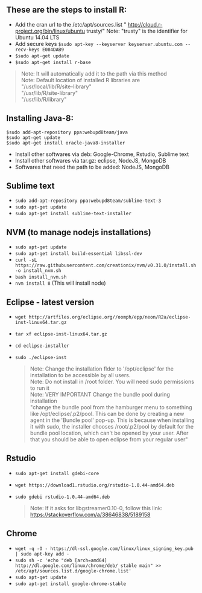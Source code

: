 ## These are the steps to install R:
* Add the cran url to the /etc/apt/sources.list 
	"      http://cloud.r-project.org/bin/linux/ubuntu trusty/"
	Note: "trusty" is the identifier for Ubuntu 14.04 LTS
* Add secure keys
	`$sudo apt-key --keyserver keyserver.ubuntu.com --recv-keys E084DAB9`
* `$sudo apt-get update`
* `$sudo apt-get install r-base`

> Note: It will automatically add it to the path via this method <br>
> Note: Default location of installed R libraries are<br>
"/usr/local/lib/R/site-library"<br>
"/usr/lib/R/site-library"<br>
"/usr/lib/R/library"<br>

## Installing Java-8:
```
$sudo add-apt-repository ppa:webupd8team/java
$sudo apt-get update
$sudo apt-get install oracle-java8-installer
```

* Install other softwares via deb: Google-Chrome, Rstudio, Sublime text
* Install other softwares via tar.gz: eclipse, NodeJS, MongoDB
* Softwares that need the path to be added: NodeJS, MongoDB


## Sublime text
* `sudo add-apt-repository ppa:webupd8team/sublime-text-3`
* `sudo apt-get update`
* `sudo apt-get install sublime-text-installer`

## NVM (to manage nodejs installations)
* `sudo apt-get update`
* `sudo apt-get install build-essential libssl-dev`
* `curl -sL https://raw.githubusercontent.com/creationix/nvm/v0.31.0/install.sh -o install_nvm.sh`
* `bash install_nvm.sh`
* `nvm install 8` (This will install node)

## Eclipse - latest version
* `wget http://artfiles.org/eclipse.org//oomph/epp/neon/R2a/eclipse-inst-linux64.tar.gz`
* `tar xf eclipse-inst-linux64.tar.gz`
* `cd eclipse-installer`
* `sudo ./eclipse-inst`

    > Note: Change the installation flder to '/opt/eclipse' for the installation to be accessible by all users.<br>
    > Note: Do not install in /root folder. You will need sudo permissions to run it<br>
    > Note: VERY IMPORTANT Change the bundle pool during installation <br>
    "change the bundle pool from the hamburger menu to something like /opt/eclipse/.p2/pool. This can be done by creating a new agent in the 'Bundle pool' pop-up. This is because when installing it with sudo, the installer chooses /root/.p2/pool by default for the bundle pool location, which can't be opened by your user. After that you should be able to open eclipse from your regular user"

## Rstudio
* `sudo apt-get install gdebi-core`
* `wget https://download1.rstudio.org/rstudio-1.0.44-amd64.deb`
* `sudo gdebi rstudio-1.0.44-amd64.deb`
    
    > Note: If it asks for libgstreamer0.10-0, follow this link: https://stackoverflow.com/a/38646838/5189158
    
## Chrome
* `wget -q -O - https://dl-ssl.google.com/linux/linux_signing_key.pub | sudo apt-key add - `
* `sudo sh -c 'echo "deb [arch=amd64] http://dl.google.com/linux/chrome/deb/ stable main" >> /etc/apt/sources.list.d/google-chrome.list'`
* `sudo apt-get update`
* `sudo apt-get install google-chrome-stable`
